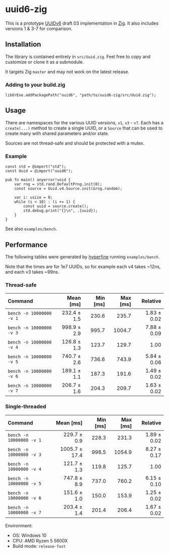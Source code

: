# uuid6-zig

This is a prototype [UUIDv6](https://github.com/uuid6/uuid6-ietf-draft) draft 03 implementation in [Zig](https://github.com/ziglang/zig). It also includes versions 1 & 3-7 for comparison.

## Installation

The library is contained entirely in `src/Uuid.zig`. Feel free to copy and customize or clone it as a submodule.

It targets Zig `master` and may not work on the latest release.

### Adding to your build.zig

```zig
libOrExe.addPackagePath("uuid6", "path/to/uuid6-zig/src/Uuid.zig");
```

## Usage

There are namespaces for the various UUID versions, `v1`, `v3` - `v7`. Each has a `create(...)` method to create a single UUID, or a `Source` that can be used to create many with shared parameters and/or state.

Sources are not thread-safe and should be protected with a mutex.

### Example

```zig
const std = @import("std");
const Uuid = @import("uuid6");

pub fn main() anyerror!void {
    var rng = std.rand.DefaultPrng.init(0);
    const source = Uuid.v4.Source.init(&rng.random);

    var i: usize = 0;
    while (i < 10) : (i += 1) {
        const uuid = source.create();
        std.debug.print("{}\n", .{uuid});
    }
}
```

See also `examples/bench`.

## Performance

The following tables were generated by [hyperfine](https://github.com/sharkdp/hyperfine) running `examples/bench`.

Note that the times are for 1e7 UUIDs, so for example each v4 takes ~12ns, and each v3 takes ~99ns.

### Thread-safe

| Command | Mean [ms] | Min [ms] | Max [ms] | Relative |
|:---|---:|---:|---:|---:|
| `bench -n 10000000 -v 1` | 232.4 ± 1.5 | 230.6 | 235.7 | 1.83 ± 0.02 |
| `bench -n 10000000 -v 3` | 998.9 ± 2.9 | 995.7 | 1004.7 | 7.88 ± 0.09 |
| `bench -n 10000000 -v 4` | 126.8 ± 1.3 | 123.7 | 129.7 | 1.00 |
| `bench -n 10000000 -v 5` | 740.7 ± 2.6 | 736.6 | 743.9 | 5.84 ± 0.06 |
| `bench -n 10000000 -v 6` | 189.1 ± 1.1 | 187.3 | 191.6 | 1.49 ± 0.02 |
| `bench -n 10000000 -v 7` | 206.7 ± 1.6 | 204.3 | 209.7 | 1.63 ± 0.02 |

### Single-threaded

| Command | Mean [ms] | Min [ms] | Max [ms] | Relative |
|:---|---:|---:|---:|---:|
| `bench -n 10000000 -v 1` | 229.7 ± 0.9 | 228.3 | 231.3 | 1.89 ± 0.02 |
| `bench -n 10000000 -v 3` | 1005.7 ± 17.4 | 998.5 | 1054.9 | 8.27 ± 0.17 |
| `bench -n 10000000 -v 4` | 121.7 ± 1.3 | 119.8 | 125.7 | 1.00 |
| `bench -n 10000000 -v 5` | 747.8 ± 8.9 | 737.0 | 760.2 | 6.15 ± 0.10 |
| `bench -n 10000000 -v 6` | 151.6 ± 1.0 | 150.0 | 153.9 | 1.25 ± 0.02 |
| `bench -n 10000000 -v 7` | 203.4 ± 1.4 | 201.4 | 206.4 | 1.67 ± 0.02 |

Environment:
- OS: Windows 10
- CPU: AMD Ryzen 5 5600X
- Build mode: `release-fast`
